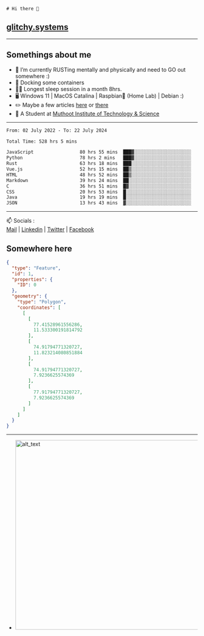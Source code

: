 ```
# Hi there 👋
```
## [glitchy.systems](https://glitchy.systems)
---

## Somethings about me



- 🌱 I’m currently RUSTing mentally and physically and need to GO out somewhere :)
- 🐋 Docking some containers
- 😶‍🌫️ Longest sleep session in a month 8hrs.
- 🖥️ Windows 11 | MacOS Catalina | Raspbian🥧 (Home Lab) | Debian :)
- ✏️ Maybe a few articles [here](https://medium.com/@advaithnarayanan8) or [there](https://medium.com/@advaithnarayanan8)
- 📑 A Student at [Muthoot Institute of Technology & Science](https://mgmits.ac.in/)



---

<!--START_SECTION:waka-->

```txt
From: 02 July 2022 - To: 22 July 2024

Total Time: 528 hrs 5 mins

JavaScript                 80 hrs 55 mins  ███▓░░░░░░░░░░░░░░░░░░░░░   15.32 %
Python                     78 hrs 2 mins   ███▓░░░░░░░░░░░░░░░░░░░░░   14.78 %
Rust                       63 hrs 18 mins  ███░░░░░░░░░░░░░░░░░░░░░░   11.99 %
Vue.js                     52 hrs 15 mins  ██▒░░░░░░░░░░░░░░░░░░░░░░   09.90 %
HTML                       48 hrs 52 mins  ██▒░░░░░░░░░░░░░░░░░░░░░░   09.25 %
Markdown                   39 hrs 24 mins  ██░░░░░░░░░░░░░░░░░░░░░░░   07.46 %
C                          36 hrs 51 mins  █▓░░░░░░░░░░░░░░░░░░░░░░░   06.98 %
CSS                        20 hrs 53 mins  █░░░░░░░░░░░░░░░░░░░░░░░░   03.96 %
Java                       19 hrs 19 mins  █░░░░░░░░░░░░░░░░░░░░░░░░   03.66 %
JSON                       13 hrs 43 mins  ▓░░░░░░░░░░░░░░░░░░░░░░░░   02.60 %
```

<!--END_SECTION:waka-->

---

📫 Socials :<br>
[Mail](mailto:advaith@glitchy.systems) | [Linkedin](https://www.linkedin.com/in/advaith-narayanan-a72152214/) | [Twitter](https://twitter.com/advaithnarayan) | [Facebook](https://screenmessage.com/qinq)

## Somewhere here

```geojson
{
  "type": "Feature",
  "id": 1,
  "properties": {
    "ID": 0
  },
  "geometry": {
    "type": "Polygon",
    "coordinates": [
      [
        [
          77.41528961556286,
          11.533300191814792
        ],
        [
          74.91794771320727,
          11.823214080851884
        ],
        [
          74.91794771320727,
          7.9236625574369
        ],
        [
          77.91794771320727,
          7.9236625574369
        ]
      ]
    ]
  }
}
```


--- 
- [<img alt="alt_text" width="500px" src="https://valid.x86.fr/cache/banner/xv24bv-6.png" />](https://valid.x86.fr/xv24bv)


